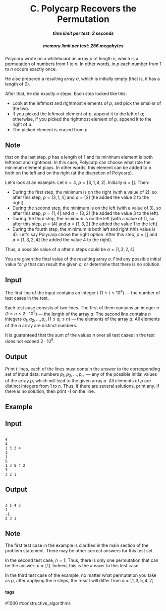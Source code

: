 <h1 style='text-align: center;'> C. Polycarp Recovers the Permutation</h1>

<h5 style='text-align: center;'>time limit per test: 2 seconds</h5>
<h5 style='text-align: center;'>memory limit per test: 256 megabytes</h5>

Polycarp wrote on a whiteboard an array $p$ of length $n$, which is a permutation of numbers from $1$ to $n$. In other words, in $p$ each number from $1$ to $n$ occurs exactly once.

He also prepared a resulting array $a$, which is initially empty (that is, it has a length of $0$).

After that, he did exactly $n$ steps. Each step looked like this:

* Look at the leftmost and rightmost elements of $p$, and pick the smaller of the two.
* If you picked the leftmost element of $p$, append it to the left of $a$; otherwise, if you picked the rightmost element of $p$, append it to the right of $a$.
* The picked element is erased from $p$.

## Note

 that on the last step, $p$ has a length of $1$ and its minimum element is both leftmost and rightmost. In this case, Polycarp can choose what role the minimum element plays. In other words, this element can be added to $a$ both on the left and on the right (at the discretion of Polycarp).

Let's look at an example. Let $n=4$, $p=[3, 1, 4, 2]$. Initially $a=[]$. Then:

* During the first step, the minimum is on the right (with a value of $2$), so after this step, $p=[3,1,4]$ and $a=[2]$ (he added the value $2$ to the right).
* During the second step, the minimum is on the left (with a value of $3$), so after this step, $p=[1,4]$ and $a=[3,2]$ (he added the value $3$ to the left).
* During the third step, the minimum is on the left (with a value of $1$), so after this step, $p=[4]$ and $a=[1,3,2]$ (he added the value $1$ to the left).
* During the fourth step, the minimum is both left and right (this value is $4$). Let's say Polycarp chose the right option. After this step, $p=[]$ and $a=[1,3,2,4]$ (he added the value $4$ to the right).

Thus, a possible value of $a$ after $n$ steps could be $a=[1,3,2,4]$.

You are given the final value of the resulting array $a$. Find any possible initial value for $p$ that can result the given $a$, or determine that there is no solution.

## Input

The first line of the input contains an integer $t$ ($1 \le t \le 10^4$) — the number of test cases in the test.

Each test case consists of two lines. The first of them contains an integer $n$ ($1 \le n \le 2\cdot10^5$) — the length of the array $a$. The second line contains $n$ integers $a_1, a_2, \dots, a_n$ ($1 \le a_i \le n$) — the elements of the array $a$. All elements of the $a$ array are distinct numbers.

It is guaranteed that the sum of the values $n$ over all test cases in the test does not exceed $2\cdot10^5$.

## Output

Print $t$ lines, each of the lines must contain the answer to the corresponding set of input data: numbers $p_1, p_2, \dots, p_n$  — any of the possible initial values of the array $p$, which will lead to the given array $a$. All elements of $p$ are distinct integers from $1$ to $n$. Thus, if there are several solutions, print any. If there is no solution, then print -1 on the line.

## Example

## Input


```

4
4
1 3 2 4
1
1
5
1 3 5 4 2
3
3 2 1

```
## Output


```

3 1 4 2
1
-1
2 3 1

```
## Note

The first test case in the example is clarified in the main section of the problem statement. There may be other correct answers for this test set.

In the second test case, $n=1$. Thus, there is only one permutation that can be the answer: $p=[1]$. Indeed, this is the answer to this test case.

In the third test case of the example, no matter what permutation you take as $p$, after applying the $n$ steps, the result will differ from $a=[1, 3, 5, 4, 2]$.



#### tags 

#1000 #constructive_algorithms 